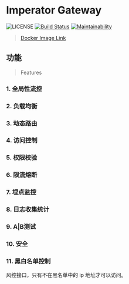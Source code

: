 # Imperator Gateway

![LICENSE](https://img.shields.io/github/license/Starrier/imperator-gateway)
[![Build Status](https://www.travis-ci.org/Starrier/imperator-gateway.svg?branch=master)](https://www.travis-ci.org/Starrier/imperator-gateway)
[![Maintainability](https://api.codeclimate.com/v1/badges/70c48a9d62bb0a126934/maintainability)](https://codeclimate.com/github/Starrier/imperator-gateway/maintainability)

> [Docker Image Link](https://hub.docker.com/repository/docker/starrier/gateway-dev)

## 功能
> Features

### 1. 全局性流控

### 2. 负载均衡

### 3. 动态路由

### 4. 访问控制

### 5. 权限校验

### 6. 限流熔断

### 7. 埋点监控

### 8. 日志收集统计

### 9. A|B测试

### 10. 安全

### 11. 黑白名单控制

风控接口，只有不在黑名单中的 ip 地址才可以访问。
